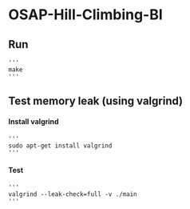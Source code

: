 # OSAP-Hill-Climbing-BI

## Run 
    '''
    make
    '''
## Test memory leak (using valgrind)
#### Install valgrind
    '''
    sudo apt-get install valgrind
    '''
#### Test
    '''
    valgrind --leak-check=full -v ./main
    '''


